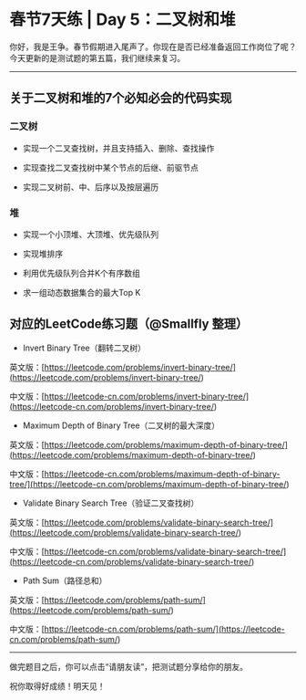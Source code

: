 # 春节7天练 \| Day 5：二叉树和堆

你好，我是王争。春节假期进入尾声了。你现在是否已经准备返回工作岗位了呢？今天更新的是测试题的第五篇，我们继续来复习。

---

## 关于二叉树和堆的7个必知必会的代码实现

### 二叉树

- 实现一个二叉查找树，并且支持插入、删除、查找操作

- 实现查找二叉查找树中某个节点的后继、前驱节点

- 实现二叉树前、中、后序以及按层遍历


<!-- -->

### 堆

- 实现一个小顶堆、大顶堆、优先级队列

- 实现堆排序

- 利用优先级队列合并K个有序数组

- 求一组动态数据集合的最大Top K


<!-- -->

## 对应的LeetCode练习题（@Smallfly 整理）

- Invert Binary Tree（翻转二叉树）

<!-- -->

英文版：[https://leetcode.com/problems/invert-binary-tree/](<https://leetcode.com/problems/invert-binary-tree/>)

中文版：[https://leetcode-cn.com/problems/invert-binary-tree/](<https://leetcode-cn.com/problems/invert-binary-tree/>)

- Maximum Depth of Binary Tree（二叉树的最大深度）

<!-- -->

英文版：[https://leetcode.com/problems/maximum-depth-of-binary-tree/](<https://leetcode.com/problems/maximum-depth-of-binary-tree/>)

中文版：[https://leetcode-cn.com/problems/maximum-depth-of-binary-tree/](<https://leetcode-cn.com/problems/maximum-depth-of-binary-tree/>)

<!-- [[[read_end]]] -->

- Validate Binary Search Tree（验证二叉查找树）

<!-- -->

英文版：[https://leetcode.com/problems/validate-binary-search-tree/](<https://leetcode.com/problems/validate-binary-search-tree/>)

中文版：[https://leetcode-cn.com/problems/validate-binary-search-tree/](<https://leetcode-cn.com/problems/validate-binary-search-tree/>)

- Path Sum（路径总和）

<!-- -->

英文版：[https://leetcode.com/problems/path-sum/](<https://leetcode.com/problems/path-sum/>)

中文版：[https://leetcode-cn.com/problems/path-sum/](<https://leetcode-cn.com/problems/path-sum/>)

---

做完题目之后，你可以点击“请朋友读”，把测试题分享给你的朋友。

祝你取得好成绩！明天见！


